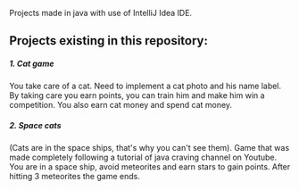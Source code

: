 
Projects made in java with use of IntelliJ Idea IDE.
## **Projects existing in this repository:**
##### 1. Cat game
You take care of a cat. Need to implement a cat photo and his name label. By taking care you earn points, you can train him and make him win a competition. You also earn cat money and spend cat money.

##### 2. Space cats
(Cats are in the space ships, that's why you can't see them). Game that was made completely following a tutorial of java craving channel on Youtube. You are in a space ship, avoid meteorites and earn stars to gain points. After hitting 3 meteorites the game ends.

